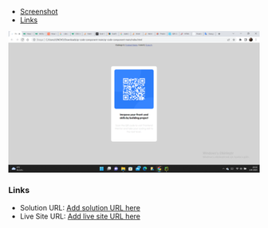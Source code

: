 
  - [Screenshot](#screenshot)
  - [Links](#links)


![](./frontend.png)


### Links

- Solution URL: [Add solution URL here](https://ecemay.github.io/qr-code/)
- Live Site URL: [Add live site URL here](https://your-live-site-url.com)


